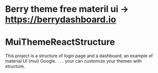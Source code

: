 # Berry theme free materil ui -> https://berrydashboard.io
# MuiThemeReactStructure
This project is a structure of login page and a dashboard, an example of  material  UI (mui) Google.
.
.
.
your can customize your themes with structure.

